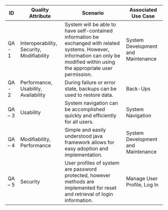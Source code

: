 | ID     | Quality Attribute                         | Scenario                                                                                                                                                                          | Associated Use Case                |
|--------|-------------------------------------------|-----------------------------------------------------------------------------------------------------------------------------------------------------------------------------------|------------------------------------|
| QA - 1 | Interoperability, Security, Modifiability | System will be able to have self-contained information be exchanged with related systems. However, information can only be modified within using the appropriate user permission. | System Development and Maintenance |
| QA - 2 | Performance, Usability, Availability      | During failure or error state, backups can be used to restore data.                                                                                                               | Back-Ups                           |
| QA – 3 | Usability                                 | System navigation can be accomplished quickly and efficiently for all users.                                                                                                      | System Navigation                  |
| QA – 4 | Modifiability, Performance                | Simple and easily understood java framework allows for easy adoption and implementation.                                                                                          | System Development and Maintenance |
| QA – 5 | Security                                  | User profiles of system are password protected, however methods are implemented for reset and retrieval of login information.                                                     | Manage User Profile, Log In        |
